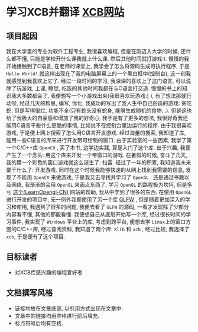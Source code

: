 # 学习XCB并翻译 [XCB网站][link-XCB]

## 项目起因

我在大学里的专业为软件工程专业, 我很喜欢编程, 但是在刚迈入大学的时候, 还什么都不懂, 只能是学校开什么课我就上什么课, 然后其他时间就打游戏:). 慢慢的我开始接触到了C语言, 在老师的课堂上, 我学会了怎么将源码生成可执行程序, 于是 `Hello World!` 就这样出现在了我的电脑屏幕上的一个黑白框中(控制台), 这一刻我就感觉到我喜欢上它了. 经过一段时间的学习, 我深深的喜欢上了这门语言, 可以说除了玩游戏, 上课, 睡觉, 吃饭的其他时间我都在与C语言打交道. 慢慢的书上的知识我大多数都会了, 我便想写一个小游戏出来(我很喜欢玩游戏:) ), 有了想法那就行动呗, 经过几天的构思, 编写, 优化, 我成功的写出了我人生中自己创造的游戏: 贪吃蛇. 但是写得很烂, 功能不全(只有蛇头没有蛇身, 能够生成随机的食物...). 但是这也给了我极大的自豪感和增加了我的好奇心, 我于是有了更多的想法, 我很好奇我还能用C语言干些什么更酷的事情, 比如说不在控制台里边运行的程序. 由于我很喜欢游戏, 于是便上网上搜索了怎么用C语言开发游戏. 经过海量的搜索, 我知道了库, 能用一些C语言的库来进行开发带可绘制的窗口. 由于实验室的一些因素, 我学了第一个C/C++库 `OpenCV` , 买了本书, 边学边实践, 算是入门了这个库. 出于兴趣, 我便产生了一个念头: 用这个库来开发一个带窗口的游戏. 在暑假的时候, 奋斗了几天, 我的第一个彩色的窗口游戏就这么诞生了: 扫雷. 经过了一年的积累, 我知道我未来要干什么了: 开发游戏. 同时在这个时候我能够快速的从网上找到我需要的信息, 发现了不能用 `OpenCV` 来做游戏, 于是我又去寻找并学习了 `OpenGL` . 还是通过书籍以及网络, 我渐渐的会用 `OpenGL` 来画点东西了, 学习 `OpenGL` 的路程极为坎坷, 但是多亏 [这个(LearnOpengl-CN)][link-learnopengl-cn] 网站的帮助, 我从中学到了很多的东西. 在使用 `OpenGL` 进行开发的项目中, 无一例外我都使用了另一个库 [GLFW][link-GLFW] , 但是随着更加深入的学习和使用, 我遇到了很多的问题, 我便去看了 `GLFW` 的源码, 一看才发现除了少部分内容看不懂, 其他的都能看懂. 我便想自己从底层开始写一个库, 经过很长时间的学习事件, 我实现了 `Windows` 平台上的库, 考虑到跨平台, 便想去学 `Linux`上的窗口方面的C/C++库, 经过查阅资料, 我知道了两个库: `Xlib` 和 `xcb` , 经过比较, 我选择了 `xcb`, 于是便有了这个项目.

## 目标读者

* 对XCB库感兴趣的编程爱好者

## 文档撰写风格

* 链接均放在文章底部, 以引用方式出现在文章中.
* 文章中的链接均用空格进行前后填充.
* 标点符号后均有空格.


[link-XCB]: https://xcb.freedesktop.org/
[link-learnopengl-cn]: https://learnopengl-cn.github.io/
[link-GLFW]: https://www.glfw.org/